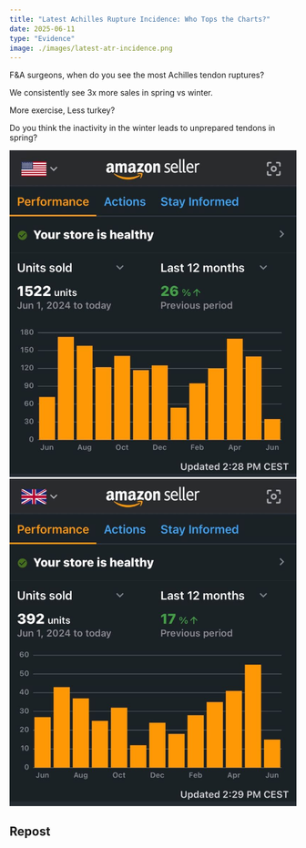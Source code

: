 ```yaml
---
title: "Latest Achilles Rupture Incidence: Who Tops the Charts?"
date: 2025-06-11
type: "Evidence"
image: ./images/latest-atr-incidence.png
---
```


F&A surgeons, when do you see the most Achilles tendon ruptures?

We consistently see 3x more sales in spring vs winter.

More exercise, Less turkey?

Do you think the inactivity in the winter leads to unprepared tendons in spring?

![US Amazon](./images/us-amazon.jpeg)
![UK Amazon](./images/uk-amazon.jpeg)

## Repost
